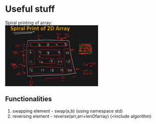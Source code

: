 # Useful stuff
Spiral printing of array: <br />
<img align="center" alt="spiral printing" src="https://github.com/manohar2000/CB-Algorithms/blob/main/arrays/2d-array/spiralPrint_explaination.png" width="300px" />

## Functionalities
1. swapping element - swap(a,b) (using namespace std) 
2. reversing element - reverse(arr,arr+lenOfarray) (<include algorithm) 
